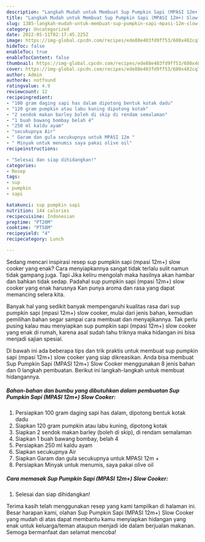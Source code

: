 ```yaml
---
description: "Langkah Mudah untuk Membuat Sup Pumpkin Sapi (MPASI 12m+) Slow CookerAnti Ribet"
title: "Langkah Mudah untuk Membuat Sup Pumpkin Sapi (MPASI 12m+) Slow CookerAnti Ribet"
slug: 1385-langkah-mudah-untuk-membuat-sup-pumpkin-sapi-mpasi-12m-slow-cookeranti-ribet
category: Uncategorized
date: 2022-05-11T02:17:45.225Z
image: https://img-global.cpcdn.com/recipes/ede88e403fd9ff53/680x482cq70/sup-pumpkin-sapi-mpasi-12m-slow-cooker-foto-resep-utama.jpg
hideToc: false
enableToc: true
enableTocContent: false
thumbnail: https://img-global.cpcdn.com/recipes/ede88e403fd9ff53/680x482cq70/sup-pumpkin-sapi-mpasi-12m-slow-cooker-foto-resep-utama.jpg
cover: https://img-global.cpcdn.com/recipes/ede88e403fd9ff53/680x482cq70/sup-pumpkin-sapi-mpasi-12m-slow-cooker-foto-resep-utama.jpg
author: Admin
authorAv: notfound
ratingvalue: 4.9
reviewcount: 12
recipeingredient:
- "100 gram daging sapi has dalam dipotong bentuk kotak dadu"
- "120 gram pumpkin atau labu kuning dipotong kotak"
- "2 sendok makan barley boleh di skip di rendam semalaman"
- "1 buah bawang bombay belah 4"
- "250 ml kaldu ayam"
- "secukupnya Air"
- " Garam dan gula secukupnya untuk MPASI 12m "
- " Minyak untuk menumis saya pakai olive oil"
recipeinstructions:

- "Selesai dan siap dihidangkan!"
categories:
- Resep
tags:
- sup
- pumpkin
- sapi

katakunci: sup pumpkin sapi 
nutrition: 144 calories
recipecuisine: Indonesian
preptime: "PT20M"
cooktime: "PT58M"
recipeyield: "4"
recipecategory: Lunch

---
```



Sedang mencari inspirasi resep sup pumpkin sapi (mpasi 12m+) slow cooker yang enak? Cara menyiapkannya sangat tidak terlalu sulit namun tidak gampang juga. Tapi Jika keliru mengolah maka hasilnya akan hambar dan bahkan tidak sedap. Padahal sup pumpkin sapi (mpasi 12m+) slow cooker yang enak harusnya Kan punya aroma dan rasa yang dapat memancing selera kita.




Banyak hal yang sedikit banyak mempengaruhi kualitas rasa dari sup pumpkin sapi (mpasi 12m+) slow cooker, mulai dari jenis bahan, kemudian pemilihan bahan segar sampai cara membuat dan menyajikannya. Tak perlu pusing kalau mau menyiapkan sup pumpkin sapi (mpasi 12m+) slow cooker yang enak di rumah, karena asal sudah tahu triknya maka hidangan ini bisa menjadi sajian spesial.


Di bawah ini ada beberapa tips dan trik praktis untuk membuat sup pumpkin sapi (mpasi 12m+) slow cooker yang siap dikreasikan. Anda bisa membuat Sup Pumpkin Sapi (MPASI 12m+) Slow Cooker menggunakan 8 jenis bahan dan 0 langkah pembuatan. Berikut ini langkah-langkah untuk membuat hidangannya.

<!--inarticleads1-->

##### Bahan-bahan dan bumbu yang dibutuhkan dalam pembuatan Sup Pumpkin Sapi (MPASI 12m+) Slow Cooker:

1. Persiapkan 100 gram daging sapi has dalam, dipotong bentuk kotak dadu
1. Siapkan 120 gram pumpkin atau labu kuning, dipotong kotak
1. Siapkan 2 sendok makan barley (boleh di skip), di rendam semalaman
1. Siapkan 1 buah bawang bombay, belah 4
1. Persiapkan 250 ml kaldu ayam
1. Siapkan secukupnya Air
1. Siapkan  Garam dan gula secukupnya untuk MPASI 12m +
1. Persiapkan  Minyak untuk menumis, saya pakai olive oil




<!--inarticleads2-->

##### Cara memasak Sup Pumpkin Sapi (MPASI 12m+) Slow Cooker:


1. Selesai dan siap dihidangkan!



Terima kasih telah menggunakan resep yang kami tampilkan di halaman ini. Besar harapan kami, olahan Sup Pumpkin Sapi (MPASI 12m+) Slow Cooker yang mudah di atas dapat membantu kamu menyiapkan hidangan yang enak untuk keluarga/teman ataupun menjadi ide dalam berjualan makanan. Semoga bermanfaat dan selamat mencoba!
